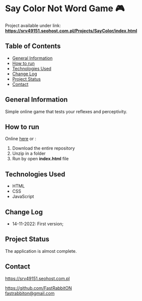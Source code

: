 # Say Color Not Word Game 🎮
Project available under link: \
**https://srv49151.seohost.com.pl/Projects/SayColor/index.html**

## Table of Contents

* [General Information](#general-information)
* [How to run](#how-to-run)
* [Technologies Used](#technologies-used)
* [Change Log](#change-log)
* [Project Status](#project-status)
* [Contact](#contact)

## General Information
Simple online game that tests your reflexes and perceptivity.

## How to run
Online [here](https://srv49151.seohost.com.pl/Projects/SayColor/index.html) or :
 1. Download the entire repository
 2. Unzip in a folder
 3. Run by open **index.html** file

## Technologies Used
- HTML
- CSS
- JavaScript

## Change Log
- 14-11-2022: First version;

## Project Status
The application is almost complete.

## Contact
https://srv49151.seohost.com.pl

https://github.com/FastRabbitON \
fastrabbiton@gmail.com
